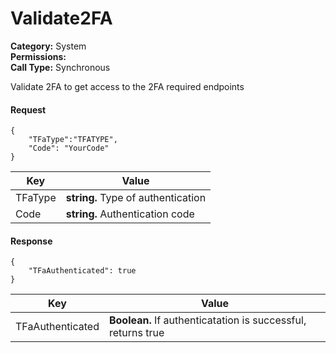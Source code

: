 # Validate2FA

**Category:** System\
**Permissions:**\
**Call Type:** Synchronous

Validate 2FA to get access to the 2FA required endpoints

#### Request <a href="#request" id="request"></a>

```
{
    "TFaType":"TFATYPE",
    "Code": "YourCode"
}
```

| Key     | Value                              |
| ------- | ---------------------------------- |
| TFaType | **string.** Type of authentication |
| Code    | **string.** Authentication code    |

#### Response <a href="#response" id="response"></a>

```
{
    "TFaAuthenticated": true
}
```

| Key              | Value                                                        |
| ---------------- | ------------------------------------------------------------ |
| TFaAuthenticated | **Boolean.** If authenticatation is successful, returns true |
